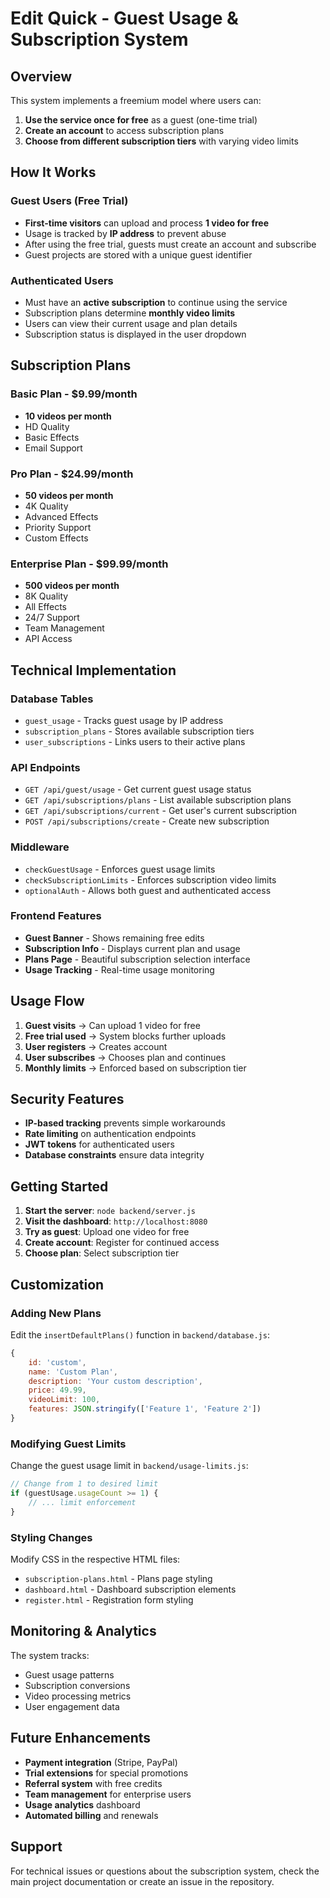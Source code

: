 # Edit Quick - Guest Usage & Subscription System

## Overview

This system implements a freemium model where users can:
1. **Use the service once for free** as a guest (one-time trial)
2. **Create an account** to access subscription plans
3. **Choose from different subscription tiers** with varying video limits

## How It Works

### Guest Users (Free Trial)
- **First-time visitors** can upload and process **1 video for free**
- Usage is tracked by **IP address** to prevent abuse
- After using the free trial, guests must create an account and subscribe
- Guest projects are stored with a unique guest identifier

### Authenticated Users
- Must have an **active subscription** to continue using the service
- Subscription plans determine **monthly video limits**
- Users can view their current usage and plan details
- Subscription status is displayed in the user dropdown

## Subscription Plans

### Basic Plan - $9.99/month
- **10 videos per month**
- HD Quality
- Basic Effects
- Email Support

### Pro Plan - $24.99/month
- **50 videos per month**
- 4K Quality
- Advanced Effects
- Priority Support
- Custom Effects

### Enterprise Plan - $99.99/month
- **500 videos per month**
- 8K Quality
- All Effects
- 24/7 Support
- Team Management
- API Access

## Technical Implementation

### Database Tables
- `guest_usage` - Tracks guest usage by IP address
- `subscription_plans` - Stores available subscription tiers
- `user_subscriptions` - Links users to their active plans

### API Endpoints
- `GET /api/guest/usage` - Get current guest usage status
- `GET /api/subscriptions/plans` - List available subscription plans
- `GET /api/subscriptions/current` - Get user's current subscription
- `POST /api/subscriptions/create` - Create new subscription

### Middleware
- `checkGuestUsage` - Enforces guest usage limits
- `checkSubscriptionLimits` - Enforces subscription video limits
- `optionalAuth` - Allows both guest and authenticated access

### Frontend Features
- **Guest Banner** - Shows remaining free edits
- **Subscription Info** - Displays current plan and usage
- **Plans Page** - Beautiful subscription selection interface
- **Usage Tracking** - Real-time usage monitoring

## Usage Flow

1. **Guest visits** → Can upload 1 video for free
2. **Free trial used** → System blocks further uploads
3. **User registers** → Creates account
4. **User subscribes** → Chooses plan and continues
5. **Monthly limits** → Enforced based on subscription tier

## Security Features

- **IP-based tracking** prevents simple workarounds
- **Rate limiting** on authentication endpoints
- **JWT tokens** for authenticated users
- **Database constraints** ensure data integrity

## Getting Started

1. **Start the server**: `node backend/server.js`
2. **Visit the dashboard**: `http://localhost:8080`
3. **Try as guest**: Upload one video for free
4. **Create account**: Register for continued access
5. **Choose plan**: Select subscription tier

## Customization

### Adding New Plans
Edit the `insertDefaultPlans()` function in `backend/database.js`:

```javascript
{
    id: 'custom',
    name: 'Custom Plan',
    description: 'Your custom description',
    price: 49.99,
    videoLimit: 100,
    features: JSON.stringify(['Feature 1', 'Feature 2'])
}
```

### Modifying Guest Limits
Change the guest usage limit in `backend/usage-limits.js`:

```javascript
// Change from 1 to desired limit
if (guestUsage.usageCount >= 1) {
    // ... limit enforcement
}
```

### Styling Changes
Modify CSS in the respective HTML files:
- `subscription-plans.html` - Plans page styling
- `dashboard.html` - Dashboard subscription elements
- `register.html` - Registration form styling

## Monitoring & Analytics

The system tracks:
- Guest usage patterns
- Subscription conversions
- Video processing metrics
- User engagement data

## Future Enhancements

- **Payment integration** (Stripe, PayPal)
- **Trial extensions** for special promotions
- **Referral system** with free credits
- **Team management** for enterprise users
- **Usage analytics** dashboard
- **Automated billing** and renewals

## Support

For technical issues or questions about the subscription system, check the main project documentation or create an issue in the repository.
